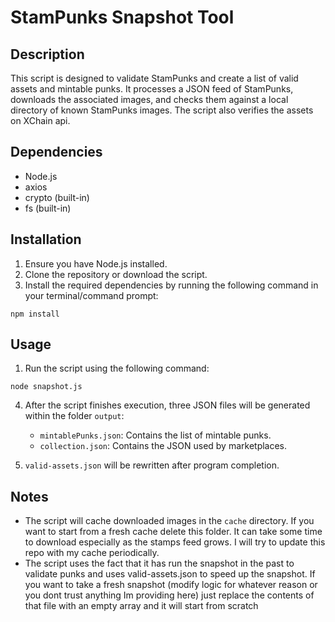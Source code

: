 # StamPunks Snapshot Tool

## Description
This script is designed to validate StamPunks and create a list of valid assets and mintable punks. It processes a JSON feed of StamPunks, downloads the associated images, and checks them against a local directory of known StamPunks images. The script also verifies the assets on XChain api.

## Dependencies
- Node.js
- axios
- crypto (built-in)
- fs (built-in)

## Installation
1. Ensure you have Node.js installed.
2. Clone the repository or download the script.
3. Install the required dependencies by running the following command in your terminal/command prompt:

```
npm install
```

## Usage
1. Run the script using the following command:

```
node snapshot.js
```

4. After the script finishes execution, three JSON files will be generated within the folder `output`:
    - `mintablePunks.json`: Contains the list of mintable punks.
    - `collection.json`: Contains the JSON used by marketplaces.

5. `valid-assets.json` will be rewritten after program completion.

## Notes
- The script will cache downloaded images in the `cache` directory. If you want to start from a fresh cache delete this folder. It can take some time to download especially as the stamps feed grows. I will try to update this repo with my cache periodically.
- The script uses the fact that it has run the snapshot in the past to validate punks and uses valid-assets.json to speed up the snapshot. If you want to take a fresh snapshot (modify logic for whatever reason or you dont trust anything Im providing here) just replace the contents of that file with an empty array and it will start from scratch
